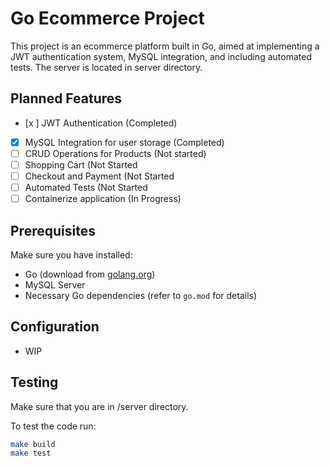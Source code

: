 # Go Ecommerce Project

This project is an ecommerce platform built in Go, aimed at implementing a JWT authentication system, MySQL integration, and including automated tests.
The server is located in server directory.

## Planned Features

- [x ] JWT Authentication (Completed)
- [x] MySQL Integration for user storage (Completed)
- [ ] CRUD Operations for Products (Not started)
- [ ] Shopping Cart (Not Started
- [ ] Checkout and Payment (Not Started
- [ ] Automated Tests (Not Started
- [ ] Containerize application (In Progress)

## Prerequisites

Make sure you have installed:

- Go (download from [golang.org](https://golang.org/))
- MySQL Server
- Necessary Go dependencies (refer to `go.mod` for details)

## Configuration
- WIP

## Testing

Make sure that you are in /server directory.
 
To test the code run:
```bash
make build
make test

